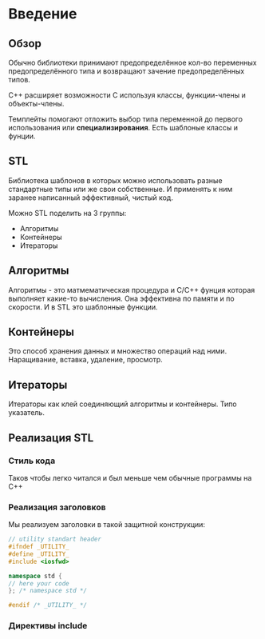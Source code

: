 # Введение
## Обзор
Обычно библиотеки принимают предопределённое кол-во переменных предопределённого типа и возвращают зачение предопределённых типов.

С++ расширяет возможности С используя классы, функции-члены и объекты-члены.

Темплейты помогают отложить выбор типа переменной до первого использования или **специализирования**. Есть шаблоные классы и фунции. 

## STL
Библиотека шаблонов в которых можно использовать разные стандартные типы или же свои собственные. И применять к ним заранее написанный эффективный, чистый код.

Можно STL поделить на 3 группы:
- Алгоритмы
- Контейнеры
- Итераторы

## Алгоритмы
Алгоритмы - это матмематическая процедура и С/С++ фунция которая выполняет какие-то вычисления. Она эффективна по памяти и по скорости.  И в STL это шаблонные функции.

## Контейнеры
Это способ хранения данных и множество операций над ними. Наращивание, вставка, удаление, просмотр.

## Итераторы
Итераторы как клей соединяющий алгоритмы и контейнеры. Типо указатель.

## Реализация STL
### Стиль кода
Таков чтобы легко читался и был меньше чем обычные программы на С++

### Реализация заголовков
Мы реализуем заголовки в такой защитной конструкции:
```cpp
// utility standart header
#ifndef _UTILITY_
#define _UTILITY_
#include <iosfwd>

namespace std {
// here your code
}; /* namespace std */

#endif /* _UTILITY_ */
```

### Директивы include
